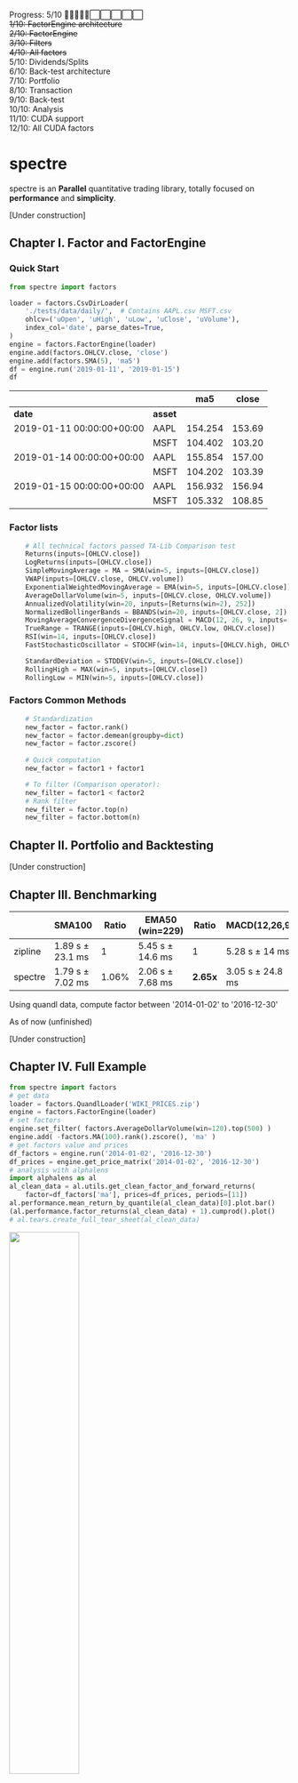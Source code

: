 
Progress: 5/10  🔳🔳🔳🔳🔳⬜⬜⬜⬜⬜  
~~1/10: FactorEngine architecture~~  
~~2/10: FactorEngine~~  
~~3/10: Filters~~  
~~4/10: All factors~~  
5/10: Dividends/Splits  
6/10: Back-test architecture  
7/10: Portfolio  
8/10: Transaction  
9/10: Back-test  
10/10: Analysis  
11/10: CUDA support  
12/10: All CUDA factors  

# spectre 

spectre is an **Parallel** quantitative trading library, 
totally focused on **performance** and **simplicity**.

[Under construction]

## Chapter I. Factor and FactorEngine

### Quick Start
```python
from spectre import factors

loader = factors.CsvDirLoader(
    './tests/data/daily/',  # Contains AAPL.csv MSFT.csv
    ohlcv=('uOpen', 'uHigh', 'uLow', 'uClose', 'uVolume'),
    index_col='date', parse_dates=True,
)
engine = factors.FactorEngine(loader)
engine.add(factors.OHLCV.close, 'close')
engine.add(factors.SMA(5), 'ma5')
df = engine.run('2019-01-11', '2019-01-15')
df
```
		

|                         |         |        ma5|	 close|	
|-------------------------|---------|-----------|---------|
|**date**                 |**asset**|           |	      |	
|2019-01-11 00:00:00+00:00|     AAPL|    154.254|	153.69|
|                         |     MSFT|    104.402|	103.20|
|2019-01-14 00:00:00+00:00|     AAPL|    155.854|	157.00|
|                         |     MSFT|    104.202|	103.39|
|2019-01-15 00:00:00+00:00|     AAPL|    156.932|	156.94|
|                         |     MSFT|    105.332|	108.85|

### Factor lists

```python
    # All technical factors passed TA-Lib Comparison test
    Returns(inputs=[OHLCV.close])
    LogReturns(inputs=[OHLCV.close])
    SimpleMovingAverage = MA = SMA(win=5, inputs=[OHLCV.close])
    VWAP(inputs=[OHLCV.close, OHLCV.volume])
    ExponentialWeightedMovingAverage = EMA(win=5, inputs=[OHLCV.close])
    AverageDollarVolume(win=5, inputs=[OHLCV.close, OHLCV.volume])
    AnnualizedVolatility(win=20, inputs=[Returns(win=2), 252])
    NormalizedBollingerBands = BBANDS(win=20, inputs=[OHLCV.close, 2])
    MovingAverageConvergenceDivergenceSignal = MACD(12, 26, 9, inputs=[OHLCV.close])
    TrueRange = TRANGE(inputs=[OHLCV.high, OHLCV.low, OHLCV.close])
    RSI(win=14, inputs=[OHLCV.close])
    FastStochasticOscillator = STOCHF(win=14, inputs=[OHLCV.high, OHLCV.low, OHLCV.close])

    StandardDeviation = STDDEV(win=5, inputs=[OHLCV.close])
    RollingHigh = MAX(win=5, inputs=[OHLCV.close])
    RollingLow = MIN(win=5, inputs=[OHLCV.close])
```

### Factors Common Methods

```python
    # Standardization
    new_factor = factor.rank()
    new_factor = factor.demean(groupby=dict)
    new_factor = factor.zscore()
    
    # Quick computation
    new_factor = factor1 + factor1

    # To filter (Comparison operator):
    new_filter = factor1 < factor2
    # Rank filter
    new_filter = factor.top(n)
    new_filter = factor.bottom(n)
```

## Chapter II. Portfolio and Backtesting

[Under construction]

## Chapter III. Benchmarking

|         |      SMA100      | Ratio | EMA50 (win=229)  | Ratio   | MACD(12,26,9)    | Ratio   |
|---------|------------------|-------|------------------|---------|------------------|---------|
|zipline  | 1.89 s ± 23.1 ms |   1   | 5.45 s ± 14.6 ms |	  1   | 5.28 s ± 14 ms   |	   1   |
|spectre  | 1.79 s ± 7.02 ms | 1.06% | 2.06 s ± 7.68 ms |**2.65x**| 3.05 s ± 24.8 ms |**1.73x**|

Using quandl data, compute factor between '2014-01-02' to '2016-12-30'  

As of now (unfinished)

[Under construction]

## Chapter IV. Full Example

```python
from spectre import factors
# get data
loader = factors.QuandlLoader('WIKI_PRICES.zip')
engine = factors.FactorEngine(loader)
# set factors
engine.set_filter( factors.AverageDollarVolume(win=120).top(500) )
engine.add( -factors.MA(100).rank().zscore(), 'ma' )
# get factors value and prices
df_factors = engine.run('2014-01-02', '2016-12-30')
df_prices = engine.get_price_matrix('2014-01-02', '2016-12-30')
# analysis with alphalens
import alphalens as al
al_clean_data = al.utils.get_clean_factor_and_forward_returns(
    factor=df_factors['ma'], prices=df_prices, periods=[11])
al.performance.mean_return_by_quantile(al_clean_data)[0].plot.bar()
(al.performance.factor_returns(al_clean_data) + 1).cumprod().plot()
# al.tears.create_full_tear_sheet(al_clean_data)
```

<img src="https://github.com/Heerozh/spectre/raw/media/quantile_return.png" width="50%" height="50%">
<img src="https://github.com/Heerozh/spectre/raw/media/cumprod_return.png" width="50%" height="50%">

[Under construction]

------------
> *A spectre is haunting Market — the spectre of capitalism.*
